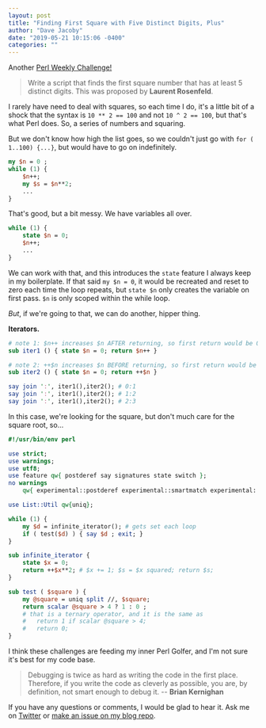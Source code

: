 ```yaml
---
layout: post
title: "Finding First Square with Five Distinct Digits, Plus"
author: "Dave Jacoby"
date: "2019-05-21 10:15:06 -0400"
categories: ""
---
```


Another [Perl Weekly Challenge!](https://perlweeklychallenge.org/blog/perl-weekly-challenge-009/)

> Write a script that finds the first square number that has at least 5 distinct digits. This was proposed by **Laurent Rosenfeld**.

I rarely have need to deal with squares, so each time I do, it's a little bit of a shock that the syntax is `10 ** 2 == 100` and not `10 ^ 2 == 100`, but that's what Perl does. So, a series of numbers and squaring.

But we don't know how high the list goes, so we couldn't just go with `for ( 1..100) {...}`, but would have to go on indefinitely.

```perl
my $n = 0 ;
while (1) {
    $n++;
    my $s = $n**2;
    ...
}
```

That's good, but a bit messy. We have variables all over.

```perl
while (1) {
    state $n = 0;
    $n++;
    ...
}
```

We can work with that, and this introduces the `state` feature I always keep in my boilerplate. If that said `my $n = 0`, it would be recreated and reset to zero each time the loop repeats, but `state $n` only creates the variable on first pass. `$n` is only scoped within the while loop.

_But_, if we're going to that, we can do another, hipper thing.

**Iterators.**

```perl
# note 1: $n++ increases $n AFTER returning, so first return would be 0
sub iter1 () { state $n = 0; return $n++ }

# note 2: ++$n increases $n BEFORE returning, so first return would be 1
sub iter2 () { state $n = 0; return ++$n }

say join ':', iter1(),iter2(); # 0:1
say join ':', iter1(),iter2(); # 1:2
say join ':', iter1(),iter2(); # 2:3
```

In this case, we're looking for the square, but don't much care for the square root, so...

```perl
#!/usr/bin/env perl

use strict;
use warnings;
use utf8;
use feature qw{ postderef say signatures state switch };
no warnings
    qw{ experimental::postderef experimental::smartmatch experimental::signatures };

use List::Util qw{uniq};

while (1) {
    my $d = infinite_iterator(); # gets set each loop
    if ( test($d) ) { say $d ; exit; }
}

sub infinite_iterator {
    state $x = 0;
    return ++$x**2; # $x += 1; $s = $x squared; return $s;
}

sub test ( $square ) {
    my @square = uniq split //, $square;
    return scalar @square > 4 ? 1 : 0 ;
    # that is a ternary operator, and it is the same as
    #   return 1 if scalar @square > 4;
    #   return 0;
}
```

I think these challenges are feeding my inner Perl Golfer, and I'm not sure it's best for my code base.

> Debugging is twice as hard as writing the code in the first place. Therefore, if you write the code as cleverly as possible, you are, by definition, not smart enough to debug it. -- **Brian Kernighan**

If you have any questions or comments, I would be glad to hear it. Ask me on [Twitter](https://twitter.com/jacobydave) or [make an issue on my blog repo](https://github.com/jacoby/jacoby.github.io).
